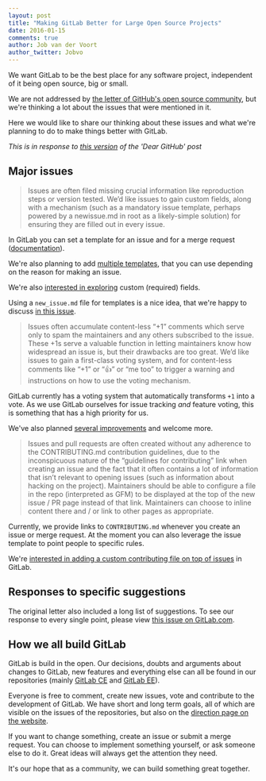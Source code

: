 ```yaml
---
layout: post
title: "Making GitLab Better for Large Open Source Projects"
date: 2016-01-15
comments: true
author: Job van der Voort
author_twitter: Jobvo
---
```


We want GitLab to be the best place for any software project,
independent of it being open source, big or small.

We are not addressed by [the letter of GitHub's open source community](https://github.com/dear-github/dear-github),
but we're thinking a lot about the issues that were mentioned in it.

Here we would like to share our thinking about these issues and what
we're planning to do to make things better with GitLab.

_This is in response to [this version](https://github.com/dear-github/dear-github/tree/2f45c3255a55c3ac111817840537151d96e1649e) of the 'Dear GitHub' post_

<!-- more -->

## Major issues

> Issues are often filed missing crucial information like reproduction steps or version tested.
> We’d like issues to gain custom fields, along with a mechanism (such as a mandatory issue template,
> perhaps powered by a newissue.md in root as a likely-simple solution) for ensuring they are filled out in every issue.

In GitLab you can set a template for an issue and for a merge request
([documentation](https://gitlab.com/gitlab-org/gitlab-ee/blob/master/doc%2Fcustomization%2Fissue_and_merge_request_template.md)).

We're also planning to add [multiple templates](https://gitlab.com/gitlab-org/gitlab-ee/issues/101),
that you can use depending on the reason for making an issue.

We're also [interested in exploring](https://gitlab.com/gitlab-org/gitlab-ce/issues/8988)
custom (required) fields.

Using a `new_issue.md` file for templates is a nice idea, that we're happy
to discuss [in this issue](https://gitlab.com/gitlab-org/gitlab-ce/issues/9088).

> Issues often accumulate content-less “+1” comments which serve only to spam the
> maintainers and any others subscribed to the issue.
> These +1s serve a valuable function in letting maintainers know how widespread an issue is,
> but their drawbacks are too great. We’d like issues to gain a first-class voting system,
> and for content-less comments like “+1” or “:+1:” or “me too” to trigger a warning
> and instructions on how to use the voting mechanism.

GitLab currently has a voting system that automatically transforms `+1` into
a vote. As we use GitLab ourselves for issue tracking _and_ feature voting,
this is something that has a high priority for us.

We've also planned [several improvements](https://gitlab.com/gitlab-org/gitlab-ce/issues/3763)
and welcome more.

> Issues and pull requests are often created without any adherence to the
> CONTRIBUTING.md contribution guidelines, due to the inconspicuous nature of
> the “guidelines for contributing” link when creating an issue and the fact that
> it often contains a lot of information that isn’t relevant to opening issues
> (such as information about hacking on the project). Maintainers should be able
> to configure a file in the repo (interpreted as GFM) to be displayed at the top
> of the new issue / PR page instead of that link. Maintainers can choose to inline
> content there and / or link to other pages as appropriate.

Currently, we provide links to `CONTRIBUTING.md` whenever you create an
issue or merge request. At the moment you can also leverage the issue
template to point people to specific rules.

We're [interested in adding a custom contributing file on top of issues](https://gitlab.com/gitlab-org/gitlab-ce/issues/9083) in GitLab.

## Responses to specific suggestions

The original letter also included a long list of suggestions.
To see our response to every single point, please view
[this issue on GitLab.com](https://gitlab.com/gitlab-org/gitlab-ce/issues/8938).

## How we all build GitLab

GitLab is build in the open. Our decisions, doubts and arguments about
changes to GitLab, new features and everything else can all be found in our
repositories (mainly [GitLab CE](https://gitlab.com/gitlab-org/gitlab-ce/issues)
and [GitLab EE](https://gitlab.com/gitlab-org/gitlab-ee/issues)).

Everyone is free to comment, create new issues, vote and contribute to the development
of GitLab. We have short and long term goals, all of which are visible on the
issues of the repositories, but also on the [direction page on the website](https://about.gitlab.com/direction/).

If you want to change something, create an issue or submit a merge request.
You can choose to implement something yourself, or ask someone else to do it.
Great ideas will always get the attention they need.

It's our hope that as a community, we can build something great together.
